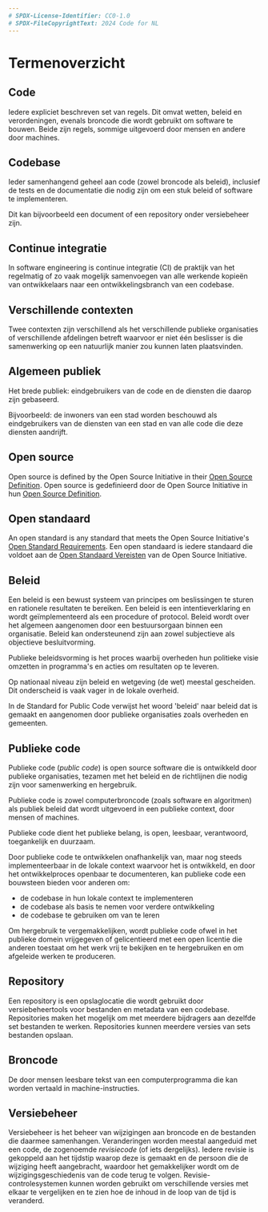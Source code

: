 ```yaml
---
# SPDX-License-Identifier: CC0-1.0
# SPDX-FileCopyrightText: 2024 Code for NL
---
```

# Termenoverzicht

## Code

Iedere expliciet beschreven set van regels.
Dit omvat wetten, beleid en verordeningen, evenals broncode die wordt gebruikt om software te bouwen.
Beide zijn regels, sommige uitgevoerd door mensen en andere door machines.

## Codebase

Ieder samenhangend geheel aan code (zowel broncode als beleid), inclusief de tests en de documentatie die nodig zijn om een stuk beleid of software te implementeren.

Dit kan bijvoorbeeld een document of een repository onder versiebeheer zijn.

## Continue integratie

In software engineering is continue integratie (CI) de praktijk van het regelmatig of zo vaak mogelijk samenvoegen van alle werkende kopieën van ontwikkelaars naar een ontwikkelingsbranch van een codebase.

## Verschillende contexten

Twee contexten zijn verschillend als het verschillende publieke organisaties of verschillende afdelingen betreft waarvoor er niet één beslisser is die samenwerking op een natuurlijk manier zou kunnen laten plaatsvinden.

## Algemeen publiek

Het brede publiek: eindgebruikers van de code en de diensten die daarop zijn gebaseerd.

Bijvoorbeeld: de inwoners van een stad worden beschouwd als eindgebruikers van de diensten van een stad en van alle code die deze diensten aandrijft.

## Open source

Open source is defined by the Open Source Initiative in their [Open Source Definition](https://opensource.org/osd-annotated).
Open source is gedefinieerd door de Open Source Initiative in hun [Open Source Definition](https://opensource.org/osd-annotated).

## Open standaard

An open standard is any standard that meets the Open Source Initiative's [Open Standard Requirements](https://opensource.org/osr).
Een open standaard is iedere standaard die voldoet aan de [Open Standaard Vereisten](https://opensource.org/osr) van de Open Source Initiative.

## Beleid

Een beleid is een bewust systeem van principes om beslissingen te sturen en rationele resultaten te bereiken.
Een beleid is een intentieverklaring en wordt geïmplementeerd als een procedure of protocol.
Beleid wordt over het algemeen aangenomen door een bestuursorgaan binnen een organisatie.
Beleid kan ondersteunend zijn aan zowel subjectieve als objectieve besluitvorming.

Publieke beleidsvorming is het proces waarbij overheden hun politieke visie omzetten in programma's en acties om resultaten op te leveren.

Op nationaal niveau zijn beleid en wetgeving (de wet) meestal gescheiden.
Dit onderscheid is vaak vager in de lokale overheid.

In de Standard for Public Code verwijst het woord 'beleid' naar beleid dat is gemaakt en aangenomen door publieke organisaties zoals overheden en gemeenten.

## Publieke code

Publieke code (_public code_) is open source software die is ontwikkeld door publieke organisaties, tezamen met het beleid en de richtlijnen die nodig zijn voor samenwerking en hergebruik.

Publieke code is zowel computerbroncode (zoals software en algoritmen) als publiek beleid dat wordt uitgevoerd in een publieke context, door mensen of machines.

Publieke code dient het publieke belang, is open, leesbaar, verantwoord, toegankelijk en duurzaam.

Door publieke code te ontwikkelen onafhankelijk van, maar nog steeds implementeerbaar in de lokale context waarvoor het is ontwikkeld, en door het ontwikkelproces openbaar te documenteren, kan publieke code een bouwsteen bieden voor anderen om:

* de codebase in hun lokale context te implementeren
* de codebase als basis te nemen voor verdere ontwikkeling
* de codebase te gebruiken om van te leren

Om hergebruik te vergemakkelijken, wordt publieke code ofwel in het publieke domein vrijgegeven of gelicentieerd met een open licentie die anderen toestaat om het werk vrij te bekijken en te hergebruiken en om afgeleide werken te produceren.

## Repository

Een repository is een opslaglocatie die wordt gebruikt door versiebeheertools voor bestanden en metadata van een codebase.
Repositories maken het mogelijk om met meerdere bijdragers aan dezelfde set bestanden te werken.
Repositories kunnen meerdere versies van sets bestanden opslaan.

## Broncode

De door mensen leesbare tekst van een computerprogramma die kan worden vertaald in machine-instructies.

## Versiebeheer

Versiebeheer is het beheer van wijzigingen aan broncode en de bestanden die daarmee samenhangen.
Veranderingen worden meestal aangeduid met een code, de zogenoemde *revisiecode* (of iets dergelijks).
Iedere revisie is gekoppeld aan het tijdstip waarop deze is gemaakt en de persoon die de wijziging heeft aangebracht, waardoor het gemakkelijker wordt om de wijzigingsgeschiedenis van de code terug te volgen.
Revisie-controlesystemen kunnen worden gebruikt om verschillende versies met elkaar te vergelijken en te zien hoe de inhoud in de loop van de tijd is veranderd.
